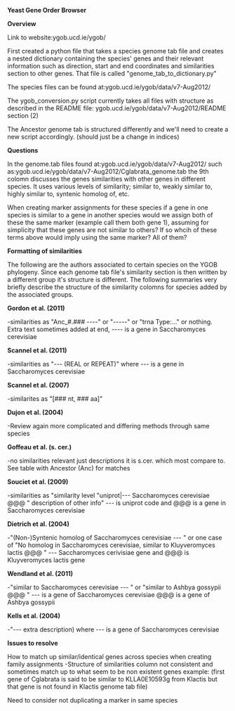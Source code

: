 **Yeast Gene Order Browser**

**Overview**

Link to website:ygob.ucd.ie/ygob/

First created a python file that takes a species genome tab file and creates a nested dictionary containing the species' genes and their relevant information such as direction, start and end coordinates and similarities section to other genes. That file is called "genome_tab_to_dictionary.py"

The species files can be found at:ygob.ucd.ie/ygob/data/v7-Aug2012/ 

The ygob_conversion.py script currently takes all files with structure as described in the README file: ygob.ucd.ie/ygob/data/v7-Aug2012/README section (2) 

The Ancestor genome tab is structured differently and we'll need to create a new script accordingly. (should just be a change in indices)


**Questions**

In the genome.tab files found at:ygob.ucd.ie/ygob/data/v7-Aug2012/ such as:ygob.ucd.ie/ygob/data/v7-Aug2012/Cglabrata_genome.tab the 9th colomn discusses the genes similarities with other genes in different species. It uses various levels of similarity; similar to, weakly similar to, highly similar to, syntenic homolog of, etc.

When creating marker assignments for these species if a gene in one species is similar to a gene in another species would we assign both of these the same marker (example call them both gene 1), assuming for simplicity that these genes are not similar to others? If so whcih of these terms above would imply using the same marker? All of them?


**Formatting of similarities**

The following are the authors associated to certain species on the YGOB phylogeny. Since each genome tab file's similarity section is then written by a different group it's structure is different. The following summaries very briefly describe the structure of the similarity colomns for species added by the associated groups.


__Gordon et al. (2011)__

-similarities as "Anc_#.### ----" or "-----" or "trna Type:..." or nothing. Extra text sometimes added at end, ---- is a gene in Saccharomyces cerevisiae

__Scannel et al. (2011)__

-similarities as "--- (REAL or REPEAT)" where --- is a gene in Saccharomyces cerevisiae

__Scannel et al. (2007)__

-similarites as "[### nt, ### aa]"

__Dujon et al. (2004)__

-Review again more complicated and differing methods through same species

__Goffeau et al. (s. cer.)__

-no similarities relevant just descriptions it is s.cer. which most compare to. See table with Ancestor (Anc) for matches

__Souciet et al. (2009)__

-similarities as "similarity level "uniprot|--- Saccharomyces cerevisiae @@@ " description of other info" --- is uniprot code and @@@ is a gene in Saccharomyces cerevisiae

__Dietrich et al. (2004)__

-"(Non-)Syntenic homolog of Saccharomyces cerevisiae --- " or one case of "No homolog in Saccharomyces cerevisiae, similar   to Kluyveromyces lactis @@@ "  --- Saccharomyces cerivisiae gene and @@@ is Kluyveromyces lactis gene

__Wendland et al. (2011)__

-"similar to Saccharomyces cerevisiae --- " or "similar to Ashbya gossypii @@@ " --- is a gene of Saccharomyces cerevisiae  @@@ is a gene of Ashbya gossypii

__Kells et al. (2004)__

-"--- extra description) where --- is a gene of Saccharomyces cerevisiae




**Issues to resolve**

How to match up similar/identical genes across species when creating family assignments
  -Structure of similarities column not consistent and sometimes match up to what seem to be non existent genes example: (first gene of Cglabrata is said to be similar to KLLA0E10593g from Klactis but that gene is not found in Klactis genome tab file)
  
Need to consider not duplicating a marker in same species


